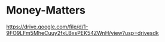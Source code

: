# Money-Matters
https://drive.google.com/file/d/1-9FO9LFm5MheCuuy2fxLBxsPEK54ZWnH/view?usp=drivesdk
